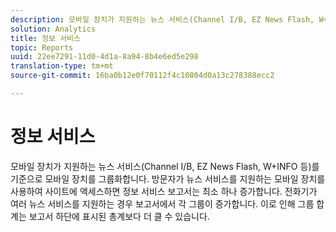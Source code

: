```yaml
---
description: 모바일 장치가 지원하는 뉴스 서비스(Channel I/B, EZ News Flash, W+INFO 등)를 기준으로 모바일 장치를 그룹화합니다. 방문자가 뉴스 서비스를 지원하는 모바일 장치를 사용하여 사이트에 액세스하면 정보 서비스 보고서는 최소 하나 증가합니다. 전화기가 여러 뉴스 서비스를 지원하는 경우 보고서에서 각 그룹이 증가합니다. 이로 인해 그룹 합계는 보고서 하단에 표시된 총계보다 더 클 수 있습니다.
solution: Analytics
title: 정보 서비스
topic: Reports
uuid: 22ee7291-11d0-4d1a-8a94-8b4e6ed5e298
translation-type: tm+mt
source-git-commit: 16ba0b12e0f70112f4c10804d0a13c278388ecc2

---
```



# 정보 서비스

모바일 장치가 지원하는 뉴스 서비스(Channel I/B, EZ News Flash, W+INFO 등)를 기준으로 모바일 장치를 그룹화합니다. 방문자가 뉴스 서비스를 지원하는 모바일 장치를 사용하여 사이트에 액세스하면 정보 서비스 보고서는 최소 하나 증가합니다. 전화기가 여러 뉴스 서비스를 지원하는 경우 보고서에서 각 그룹이 증가합니다. 이로 인해 그룹 합계는 보고서 하단에 표시된 총계보다 더 클 수 있습니다.

